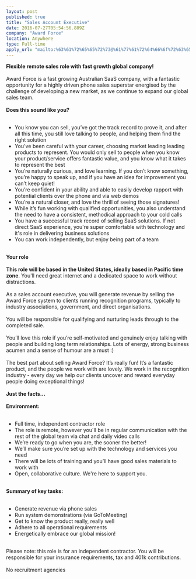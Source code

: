 ```yaml
---
layout: post
published: true
title: "Sales Account Executive"
date: 2016-07-27T05:54:56.889Z
company: "Award Force"
location: Anywhere
type: Full-time
apply_url: "mailto:%63%61%72%65%65%72%73@%61%77%61%72%64%66%6f%72%63%65.%63%6f%6d"
---
```


<div><strong>Flexible remote sales role with fast growth global company!</strong><br></div><div><strong><br></strong></div><div>Award Force is a fast growing Australian SaaS company, with a fantastic opportunity for a highly driven phone sales superstar energised by the challenge of developing a new market, as we continue to expand our global sales team.</div><div class="paragraph_break"><br></div><div><strong>Does this sound like you?</strong></div><div class="paragraph_break"><br></div><ul><li>You know you can sell, you&#x2019;ve got the track record to prove it, and after all this time, you still love talking to people, and helping them find the right solution</li><li>You&#x2019;ve been careful with your career, choosing market leading leading products to represent. You would only sell to people when you know your product/service offers fantastic value, and you know what it takes to represent the best</li><li>You&#x2019;re naturally curious, and love learning. If you don&#x2019;t know something, you&#x2019;re happy to speak up, and if you have an idea for improvement you can&#x2019;t keep quiet!</li><li>You&#x2019;re confident in your ability and able to easily develop rapport with potential clients over the phone and via web demos</li><li>You&#x2019;re a natural closer, and love the thrill of seeing those signatures!</li><li>While it&#x2019;s fun working with qualified opportunities, you also understand the need to have a consistent, methodical approach to your cold calls</li><li>You have a successful track record of selling SaaS solutions. If not direct SaaS experience, you&apos;re super comfortable with technology and it&apos;s role in delivering business solutions</li><li>You can work independently, but enjoy being part of a team</li></ul><div class="paragraph_break"><br></div><div><strong>Your role</strong></div><div class="paragraph_break"><br></div><div><strong>This role will be based in the United States, ideally based in Pacific time zone</strong>. You&apos;ll need great internet and a dedicated space to work without distractions. </div><div class="paragraph_break"><br></div><div>As a sales account executive, you will generate revenue by selling the Award Force system to clients running recognition programs, typically to industry associations, government, and direct organisations.</div><div class="paragraph_break"><br></div><div>You will be responsible for qualifying and nurturing leads through to the completed sale.</div><div class="paragraph_break"><br></div><div>You&#x2019;ll love this role if you&#x2019;re self-motivated and genuinely enjoy talking with people and building long term relationships. Lots of energy, strong business acumen and a sense of humour are a must :)</div><div class="paragraph_break"><br></div><div>The best part about selling Award Force? It&#x2019;s really fun! It&#x2019;s a fantastic product, and the people we work with are lovely. We work in the recognition industry - every day we help our clients uncover and reward everyday people doing exceptional things!</div><div class="paragraph_break"><br></div><div><strong>Just the facts&#x2026;</strong></div><div class="paragraph_break"><br></div><div><strong>Environment:</strong></div><div class="paragraph_break"><br></div><ul><li>Full time, independent contractor role </li><li>The role is remote, however you&apos;ll be in regular communication with the rest of the global team via chat and daily video calls </li><li>We&#x2019;re ready to go when you are, the sooner the better!</li><li>We&#x2019;ll make sure you&#x2019;re set up with the technology and services you need</li><li>There will be lots of training and you&#x2019;ll have good sales materials to work with</li><li>Open, collaborative culture. We&apos;re here to support you.</li></ul><div><strong><br></strong></div><div><strong>Summary of key tasks:</strong></div><div class="paragraph_break"><br></div><ul><li>Generate revenue via phone sales</li><li>Run system demonstrations (via GoToMeeting)</li><li>Get to know the product really, really well</li><li>Adhere to all operational requirements</li><li>Energetically embrace our global mission!</li></ul><div class="paragraph_break"><br></div><div>Please note: this role is for an independent contractor. You will be responsible for your insurance requirements, tax and 401k contributions. &#xA0;</div><div class="paragraph_break"><br></div><div>No recruitment agencies</div>